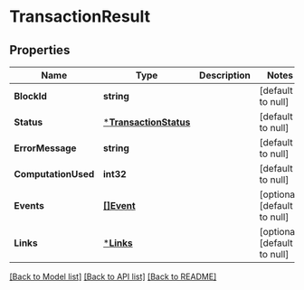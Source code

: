 # TransactionResult

## Properties
Name | Type | Description | Notes
------------ | ------------- | ------------- | -------------
**BlockId** | **string** |  | [default to null]
**Status** | [***TransactionStatus**](TransactionStatus.md) |  | [default to null]
**ErrorMessage** | **string** |  | [default to null]
**ComputationUsed** | **int32** |  | [default to null]
**Events** | [**[]Event**](Event.md) |  | [optional] [default to null]
**Links** | [***Links**](Links.md) |  | [optional] [default to null]

[[Back to Model list]](../README.md#documentation-for-models) [[Back to API list]](../README.md#documentation-for-api-endpoints) [[Back to README]](../README.md)

